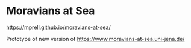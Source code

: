 # Moravians at Sea

https://mprell.github.io/moravians-at-sea/

Prototype of new version of https://www.moravians-at-sea.uni-jena.de/
